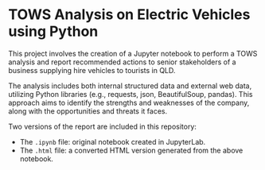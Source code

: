 # TOWS Analysis on Electric Vehicles using Python

This project involves the creation of a Jupyter notebook to perform a TOWS analysis and report recommended actions to senior stakeholders of a business supplying hire vehicles to tourists in QLD.

The analysis includes both internal structured data and external web data, utilizing Python libraries (e.g., requests, json, BeautifulSoup, pandas). This approach aims to identify the strengths and weaknesses of the company, along with the opportunities and threats it faces.

Two versions of the report are included in this repository:
- The `.ipynb` file: original notebook created in JupyterLab.
- The `.html` file: a converted HTML version generated from the above notebook.
